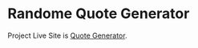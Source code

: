# Randome Quote Generator

Project Live Site is [Quote Generator](https://quote-generator-f63c8f.netlify.app/).
